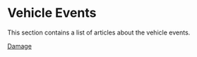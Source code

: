 # Vehicle Events

This section contains a list of articles about the vehicle events.

[Damage](vehicle_damage.md)